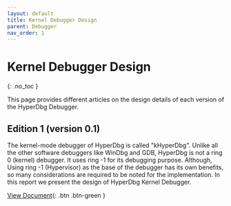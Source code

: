 ```yaml
---
layout: default
title: Kernel Debugger Design
parent: Debugger
nav_order: 1
---
```


# Kernel Debugger Design
{: .no_toc }

This page provides different articles on the design details of each version of the HyperDbg Debugger.

## Edition 1 (version 0.1)

The kernel-mode debugger of HyperDbg is called "kHyperDbg". Unlike all the other software debuggers like WinDbg and GDB, HyperDbg is not a ring 0 (kernel) debugger. It uses ring -1 for its debugging purpose. Although, Using ring -1 (Hypervisor) as the base of the debugger has its own benefits, so many considerations are required to be noted for the implementation. In this report we present the design of HyperDbg Kernel Debugger.

[View Document](http://example.com/){: .btn .btn-green }
